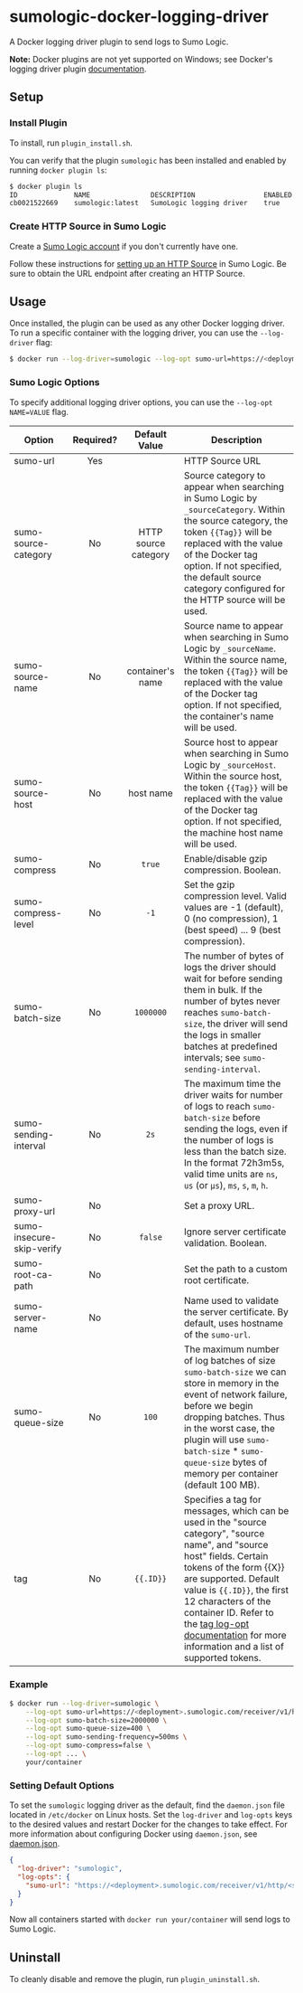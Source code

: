 # sumologic-docker-logging-driver

A Docker logging driver plugin to send logs to Sumo Logic.

**Note:** Docker plugins are not yet supported on Windows; see Docker's logging driver plugin [documentation].

[documentation]: https://github.com/docker/cli/blob/master/docs/extend/plugins_logging.md

## Setup

### Install Plugin

To install, run `plugin_install.sh`.

You can verify that the plugin `sumologic` has been installed and enabled by running `docker plugin ls`:

```bash
$ docker plugin ls
ID              NAME               DESCRIPTION                 ENABLED
cb0021522669    sumologic:latest   SumoLogic logging driver    true
```

### Create HTTP Source in Sumo Logic
Create a [Sumo Logic account](https://www.sumologic.com/) if you don't currently have one.

Follow these instructions for [setting up an HTTP Source](https://help.sumologic.com/Send-Data/Sources/02Sources-for-Hosted-Collectors/HTTP-Source/zGenerate-a-new-URL-for-an-HTTP-Source) in Sumo Logic.  Be sure to obtain the URL endpoint after creating an HTTP Source.

## Usage
Once installed, the plugin can be used as any other Docker logging driver.
To run a specific container with the logging driver, you can use the `--log-driver` flag:
```bash
$ docker run --log-driver=sumologic --log-opt sumo-url=https://<deployment>.sumologic.com/receiver/v1/http/<source_token>
```

### Sumo Logic Options
To specify additional logging driver options, you can use the `--log-opt NAME=VALUE` flag.

| Option                    | Required? | Default Value        | Description
| ------------------------- | :-------: | :------------------: | -------------------------------------- |
| sumo-url                  | Yes       |                      | HTTP Source URL
| sumo-source-category      | No        | HTTP source category | Source category to appear when searching in Sumo Logic by `_sourceCategory`. Within the source category, the token `{{Tag}}` will be replaced with the value of the Docker tag option. If not specified, the default source category configured for the HTTP source will be used.
| sumo-source-name          | No        | container's name     | Source name to appear when searching in Sumo Logic by `_sourceName`. Within the source name, the token `{{Tag}}` will be replaced with the value of the Docker tag option. If not specified, the container's name will be used.
| sumo-source-host          | No        | host name            | Source host to appear when searching in Sumo Logic by `_sourceHost`. Within the source host, the token `{{Tag}}` will be replaced with the value of the Docker tag option. If not specified, the machine host name will be used.
| sumo-compress             | No        | `true`               | Enable/disable gzip compression. Boolean.
| sumo-compress-level       | No        | `-1`                 | Set the gzip compression level. Valid values are -1 (default), 0 (no compression), 1 (best speed) ... 9 (best compression).
| sumo-batch-size           | No        | `1000000`            | The number of bytes of logs the driver should wait for before sending them in bulk. If the number of bytes never reaches `sumo-batch-size`, the driver will send the logs in smaller batches at predefined intervals; see `sumo-sending-interval`.
| sumo-sending-interval     | No        | `2s`                 | The maximum time the driver waits for number of logs to reach `sumo-batch-size` before sending the logs, even if the number of logs is less than the batch size. In the format 72h3m5s, valid time units are `ns`, `us` (or `µs`), `ms`, `s`, `m`, `h`.
| sumo-proxy-url            | No        |                      | Set a proxy URL.
| sumo-insecure-skip-verify | No        | `false`              | Ignore server certificate validation. Boolean.
| sumo-root-ca-path         | No        |                      | Set the path to a custom root certificate.
| sumo-server-name          | No        |                      | Name used to validate the server certificate. By default, uses hostname of the `sumo-url`.
| sumo-queue-size           | No        | `100`                | The maximum number of log batches of size `sumo-batch-size` we can store in memory in the event of network failure, before we begin dropping batches. Thus in the worst case, the plugin will use `sumo-batch-size` * `sumo-queue-size` bytes of memory per container (default 100 MB).
| tag                       | No        | `{{.ID}}`            | Specifies a tag for messages, which can be used in the "source category", "source name", and "source host" fields. Certain tokens of the form {{X}} are supported. Default value is `{{.ID}}`, the first 12 characters of the container ID. Refer to the [tag log-opt documentation] for more information and a list of supported tokens.

[tag log-opt documentation]: https://docs.docker.com/engine/admin/logging/log_tags/

### Example

```bash
$ docker run --log-driver=sumologic \
    --log-opt sumo-url=https://<deployment>.sumologic.com/receiver/v1/http/<source_token> \
    --log-opt sumo-batch-size=2000000 \
    --log-opt sumo-queue-size=400 \
    --log-opt sumo-sending-frequency=500ms \
    --log-opt sumo-compress=false \
    --log-opt ... \
    your/container
```

### Setting Default Options
To set the `sumologic` logging driver as the default, find the `daemon.json` file located in `/etc/docker` on Linux hosts.
Set the `log-driver` and `log-opts` keys to the desired values and restart Docker for the changes to take effect. For more information about configuring Docker using `daemon.json`, see [daemon.json].

[daemon.json]: https://docs.docker.com/engine/reference/commandline/dockerd/#daemon-configuration-file

```json
{
  "log-driver": "sumologic",
  "log-opts": {
    "sumo-url": "https://<deployment>.sumologic.com/receiver/v1/http/<source_token>"
  }
}
```

Now all containers started with `docker run your/container` will send logs to Sumo Logic.

## Uninstall
To cleanly disable and remove the plugin, run `plugin_uninstall.sh`.
